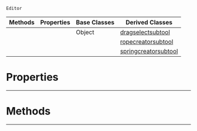  `Editor`

|Methods|Properties|Base Classes|Derived Classes|
|---|---|---|---|
| | |Object|[dragselectsubtool](https://github.com/dragonCASTjosh/PlasmaDocs/blob/master/code_reference/class_reference/dragselectsubtool.markdown)|
| | | |[ropecreatorsubtool](https://github.com/dragonCASTjosh/PlasmaDocs/blob/master/code_reference/class_reference/ropecreatorsubtool.markdown)|
| | | |[springcreatorsubtool](https://github.com/dragonCASTjosh/PlasmaDocs/blob/master/code_reference/class_reference/springcreatorsubtool.markdown)|


 #  Properties


---  
 #  Methods


---  
 

 